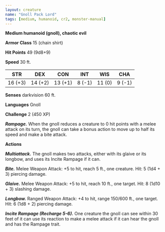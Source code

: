 ```yaml
---
layout: creature
name: "Gnoll Pack Lord"
tags: [medium, humanoid, cr2, monster-manual]
---
```


**Medium humanoid (gnoll), chaotic evil**

**Armor Class** 15 (chain shirt)

**Hit Points** 49 (9d8+9)

**Speed** 30 ft.

|   STR   |   DEX   |   CON   |   INT   |   WIS   |   CHA   |
|:-----:|:-----:|:-----:|:-----:|:-----:|:-----:|
| 16 (+3) | 14 (+2) | 13 (+1) | 8 (-1) | 11 (0) | 9 (-1) |

**Senses** darkvision 60 ft.

**Languages** Gnoll

**Challenge** 2 (450 XP)

***Rampage.*** When the gnoll reduces a creature to 0 hit points with a melee attack on its turn, the gnoll can take a bonus action to move up to half its speed and make a bite attack.

**Actions**

***Multiattack.*** The gnoll makes two attacks, either with its glaive or its longbow, and uses its Incite Rampage if it can.

***Bite.*** Melee Weapon Attack: +5 to hit, reach 5 ft., one creature. Hit: 5 (1d4 + 3) piercing damage.

***Glaive.*** Melee Weapon Attack: +5 to hit, reach 10 ft., one target. Hit: 8 (1d10 + 3) slashing damage.

***Longbow.*** Ranged Weapon Attack: +4 to hit, range 150/600 ft., one target. Hit: 6 (1d8 + 2) piercing damage.

***Incite Rampage (Recharge 5-6).*** One creature the gnoll can see within 30 feet of it can use its reaction to make a melee attack if it can hear the gnoll and has the Rampage trait.

